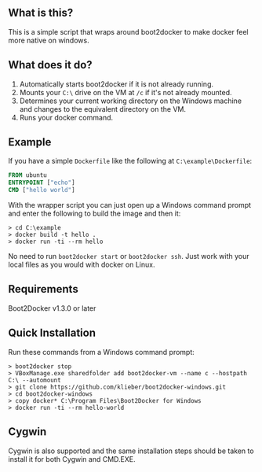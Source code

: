 What is this?
-------------

This is a simple script that wraps around boot2docker to make docker feel more native on windows.

What does it do?
----------------

 1. Automatically starts boot2docker if it is not already running.
 2. Mounts your `C:\` drive on the VM at `/c` if it's not already mounted.
 3. Determines your current working directory on the Windows machine and changes to the equivalent directory on the VM.
 4. Runs your docker command.
 
Example
-------
If you have a simple `Dockerfile` like the following at `C:\example\Dockerfile`:
```dockerfile
FROM ubuntu
ENTRYPOINT ["echo"]
CMD ["hello world"]
```

With the wrapper script you can just open up a Windows command prompt and enter the following to build the image and then it:
```batch
> cd C:\example
> docker build -t hello .
> docker run -ti --rm hello
```

No need to run `boot2docker start` or `boot2docker ssh`.  Just work with your local files as you would with docker on Linux.

Requirements
------------
Boot2Docker v1.3.0 or later

Quick Installation
------------------
Run these commands from a Windows command prompt:
```batch
> boot2docker stop
> VBoxManage.exe sharedfolder add boot2docker-vm --name c --hostpath C:\ --automount
> git clone https://github.com/klieber/boot2docker-windows.git
> cd boot2docker-windows
> copy docker* C:\Program Files\Boot2Docker for Windows
> docker run -ti --rm hello-world
```

Cygwin
------
Cygwin is also supported and the same installation steps should be taken to install it for both Cygwin and CMD.EXE.
